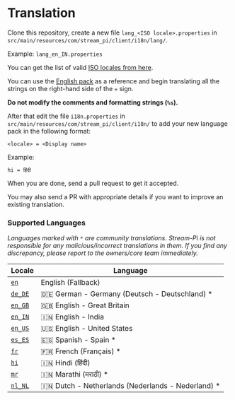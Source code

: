 # Translation

Clone this repository, create a new file `lang_<ISO locale>.properties` in `src/main/resources/com/stream_pi/client/i18n/lang/`. 

Example: `lang_en_IN.properties`

You can get the list of valid [ISO locales from here](https://docs.oracle.com/cd/E13214_01/wli/docs92/xref/xqisocodes.html).

You can use the [English pack][fallback-locale] as a reference and begin translating all the strings on the right-hand side of the `=` sign.

**Do not modify the comments and formatting strings (`%s`).**

After that edit the file `i18n.properties` in `src/main/resources/com/stream_pi/client/i18n/` to add your new language pack in the following format:

`<locale> = <Display name>`

Example:

```
hi = हिंदी
```

When you are done, send a pull request to get it accepted.

You may also send a PR with appropriate details if you want to improve an existing translation.


### Supported Languages

*Languages marked with `*` are community translations. Stream-Pi is not responsible for any malicious/incorrect translations in them. If you find any discrepancy, please report to the owners/core team immediately.*

| Locale                    | Language |
| ------------------------- | ----------- |
| [`en`][fallback-locale]   | English (Fallback)           |
| [`de_DE`][de_DE]          | 🇩🇪 German - Germany (Deutsch - Deutschland)  *          |
| [`en_GB`][en_GB]          | 🇬🇧 English - Great Britain  |
| [`en_IN`][en_IN]          | 🇮🇳 English - India         |
| [`en_US`][en_US]          | 🇺🇸 English - United States         |
| [`es_ES`][es_ES]          | 🇪🇸 Spanish - Spain *       |
| [`fr`][fr]                | 🇫🇷 French (Français)  *      |
| [`hi`][hi]                | 🇮🇳 Hindi (हिंदी)             |
| [`mr`][mr]                | 🇮🇳 Marathi (मराठी) *          |
| [`nl_NL`][nl_NL]          | 🇮🇳 Dutch - Netherlands (Nederlands - Nederland) *          |




[fallback-locale]: https://github.com/stream-pi/client/blob/master/src/main/resources/com/stream_pi/client/i18n/lang_en.properties
[de_DE]: https://github.com/stream-pi/client/blob/master/src/main/resources/com/stream_pi/client/i18n/lang_de_DE.properties
[en_GB]: https://github.com/stream-pi/client/blob/master/src/main/resources/com/stream_pi/client/i18n/lang_en_GB.properties
[en_IN]: https://github.com/stream-pi/client/blob/master/src/main/resources/com/stream_pi/client/i18n/lang_en_IN.properties
[en_US]: https://github.com/stream-pi/client/blob/master/src/main/resources/com/stream_pi/client/i18n/lang_en_US.properties
[es_ES]: https://github.com/stream-pi/client/blob/master/src/main/resources/com/stream_pi/client/i18n/lang_en_ES.properties
[fr]: https://github.com/stream-pi/client/blob/master/src/main/resources/com/stream_pi/client/i18n/lang_fr.properties
[hi]: https://github.com/stream-pi/client/blob/master/src/main/resources/com/stream_pi/client/i18n/lang_hi.properties
[mr]: https://github.com/stream-pi/client/blob/master/src/main/resources/com/stream_pi/client/i18n/lang_mr.properties
[nl_NL]: https://github.com/stream-pi/client/blob/master/src/main/resources/com/stream_pi/client/i18n/lang_nl_NL.properties
